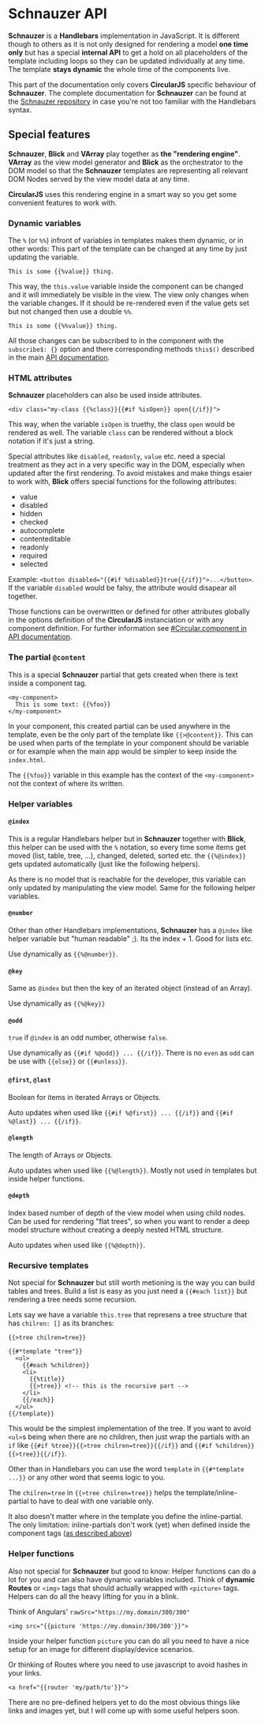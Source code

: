# Schnauzer API

**Schnauzer** is a **Handlebars** implementation in JavaScript. It is different though to others as it is not only designed for rendering a model **one time only** but has a special **internal API** to get a hold on all placeholders of the template including loops so they can be updated individually at any time. The template **stays dynamic** the whole time of the components live.

This part of the documentation only covers **CircularJS** specific behaviour of **Schnauzer**. The complete documentation for **Schnauzer** can be found at the [Schnauzer repository](https://github.com/PitPik/Schnauzer) in case you're not too familiar with the Handlebars syntax.

## Special features

**Schnauzer**, **Blick** and **VArray** play together as **the "rendering engine"**. **VArray** as the view model generator and **Blick** as the orchestrator to the DOM model so that the **Schnauzer** templates are representing all relevant DOM Nodes served by the view model data at any time.

**CircularJS** uses this rendering engine in a smart way so you get some convenient features to work with.

### Dynamic variables

The `%` (or `%%`) infront of variables in templates makes them dynamic, or in other words: This part of the template can be changed at any time by just updating the variable.

```Handlebars
This is some {{%value}} thing.
```

This way, the `this.value` variable inside the component can be changed and it will immediately be visible in the view.
The view only changes when the variable changes. If it should be re-rendered even if the value gets set but not changed then use a double `%%`.

```Handlebars
This is some {{%%value}} thing.
```

All those changes can be subscribed to in the component with the `subscribe$: {}` option and there corresponding methods `this$()` described in the main [API documentation](API.md).


### HTML attributes

**Schnauzer** placeholders can also be used inside attributes.

```Handlebars
<div class="my-class {{%class}}{{#if %isOpen}} open{{/if}}">
```

This way, when the variable `isOpen` is truethy, the class `open` would be rendered as well. The variable `class` can be rendered without a block notation if it's just a string.

Special attributes like `disabled`, `readonly`, `value` etc. need a special treatment as they act in a very specific way in the DOM, especially when updated after the first rendering. To avoid mistakes and make things esaier to work with, **Blick** offers special functions for the following attributes:

- value
- disabled
- hidden
- checked
- autocomplete
- contenteditable
- readonly
- required
- selected

Example: `<button disabled="{{#if %disabled}}true{{/if}}">...</button>`.
If the variable `disabled` would be falsy, the attribute would disapear  all together.

Those functions can be overwritten or defined for other attributes globally in the options definition of the **CircularJS** instanciation or with any component definition. For further information see [#Circular.component in API documentation](API.md#circularcomponent).


### The partial `@content`

This is a special **Schnauzer** partial that gets created when there is text inside a component tag.

```Handlebars
<my-component>
  This is some text: {{%foo}}
</my-component>
```

In your component, this created partial can be used anywhere in the template, even be the only part of the template like `{{>@content}}`. This can be used when parts of the template in your component should be variable or for example when the main app would be simpler to keep inside the `index.html`.

The `{{%foo}}` variable in this example has the context of the `<my-component>` not the context of where its written.


### Helper variables

#### `@index`

This is a regular Handlebars helper but in **Schnauzer** together with **Blick**, this helper can be used with the `%` notation, so every time some items get moved (list, table, tree, ...), changed, deleted, sorted etc. the `{{%@index}}` gets updated automatically (just like the following helpers).

As there is no model that is reachable for the developer, this variable can only updated by manipulating the view model. Same for the following helper variables.

#### `@number`

Other than other Handlebars implementations, **Schnauzer** has a `@index` like helper variable but "human readable" ;). Its the index + 1. Good for lists etc.

Use dynamically as `{{%@number}}`.

#### `@key`

Same as `@index` but then the key of an iterated object (instead of an Array).

Use dynamically as `{{%@key}}`

#### `@odd`

`true` if `@index` is an odd number, otherwise `false`.

Use dynamically as `{{#if %@odd}} ... {{/if}}`. There is no `even` as `odd` can be use with `{{else}}` or `{{#unless}}`.

#### `@first`, `@last`

Boolean for items in iterated Arrays or Objects.

Auto updates when used like `{{#if %@first}} ... {{/if}}` and `{{#if %@last}} ... {{/if}}`.

#### `@length`

The length of Arrays or Objects.

Auto updates when used like `{{%@length}}`. Mostly not used in templates but inside helper functions.

#### `@depth`

Index based number of depth of the view model when using child nodes. Can be used for rendering "flat trees", so when you want to render a deep model structure without creating a deeply nested HTML structure.

Auto updates when used like `{{%@depth}}`.


### Recursive templates

Not special for **Schnauzer** but still worth metioning is the way you can build tables and trees. Build a list is easy as you just need a `{{#each list}}` but rendering a tree needs some recursion.

Lets say we have a variable `this.tree` that represens a tree structure that has `chilren: []` as its branches:

```Handlebars
{{>tree chilren=tree}}

{{#*template "tree"}}
  <ul>
    {{#each %children}}
    <li>
      {{%title}}
      {{>tree}} <!-- this is the recursive part -->
    </li>
    {{/each}}
  </ul>
{{/template}}
```

This would be the simplest implementation of the tree. If you want to avoid `<ul>`s being when there are no children, then just wrap the partials with an `if` like `{{#if %tree}}{{>tree chilren=tree}}{{/if}}` and `{{#if %children}}{{>tree}}{{/if}}`.

Other than in Handlebars you can use the word `template` in  `{{#*template ...}}` or any other word that seems logic to you.

The `chilren=tree` in `{{>tree chilren=tree}}` helps the template/inline-partial to have to deal with one variable only.

It also doesn't matter where in the template you define the inline-partial. The only limitation: inline-partials don't work (yet) when defined inside the component tags ([as described above](#content))

### Helper functions

Also not special for **Schnauzer** but good to know: Helper functions can do a lot for you and can also have dynamic variables included. Think of **dynamic Routes** or `<img>` tags that should actually wrapped with `<picture>` tags. Helpers can do all the heavy lifting for you in a blink.

Think of Angulars' `rawSrc="https://my.domain/300/300"`

```Handlebars
<img src="{{picture 'https://my.domain/300/300'}}">
```

Inside your helper function `picture` you can do all you need to have a nice setup for an image for different display/device scenarios.

Or thinking of Routes where you need to use javascript to avoid hashes in your links.

```Handlebars
<a href="{{router 'my/path/to'}}">
```

There are no pre-defined helpers yet to do the most obvious things like links and images yet, but I will come up with some useful helpers soon.